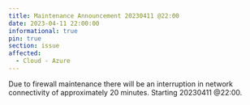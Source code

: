 ```yaml
---
title: Maintenance Announcement 20230411 @22:00
date: 2023-04-11 22:00:00 
informational: true
pin: true 
section: issue
affected:
  - Cloud - Azure
---
```


Due to firewall maintenance there will be an interruption in network connectivity of approximately 20 minutes.
Starting 20230411 @22:00.
